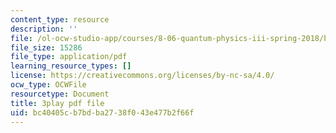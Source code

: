 ```yaml
---
content_type: resource
description: ''
file: /ol-ocw-studio-app/courses/8-06-quantum-physics-iii-spring-2018/bc40405cb7bdba2738f043e477b2f66f_-pMowqywuIY.pdf
file_size: 15286
file_type: application/pdf
learning_resource_types: []
license: https://creativecommons.org/licenses/by-nc-sa/4.0/
ocw_type: OCWFile
resourcetype: Document
title: 3play pdf file
uid: bc40405c-b7bd-ba27-38f0-43e477b2f66f
---
```

